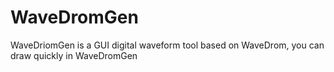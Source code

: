 # WaveDromGen
WaveDriomGen is a GUI digital waveform tool based on WaveDrom, you can draw quickly in WaveDromGen
